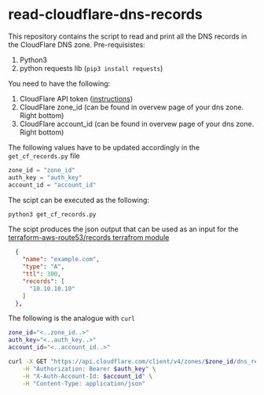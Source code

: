 # read-cloudflare-dns-records
This repository contains the script to read and print all the DNS records in the CloudFlare DNS zone.
Pre-requisistes:
1. Python3
1. python requests lib (`pip3 install requests`)

You need to have the following:
1. CloudFlare API token ([instructions](https://developers.cloudflare.com/fundamentals/api/get-started/create-token/))
1. CloudFlare zone_id (can be found in overvew page of your dns zone. Right bottom)
1. CloudFlare account_id (can be found in overvew page of your dns zone. Right bottom)

The following values have to be updated accordingly in the `get_cf_records.py` file
```python
zone_id = "zone_id"
auth_key = "auth_key"
account_id = "account_id"
```

The scipt can be executed as the following:
```bash
python3 get_cf_records.py
```
The scipt produces the json output that can be used as an input for the [terraform-aws-route53/records terrafrom module](https://github.com/terraform-aws-modules/terraform-aws-route53/tree/master/modules/records)
```json
  {
    "name": "example.com",
    "type": "A",
    "ttl": 300,
    "records": [
      "10.10.10.10"
    ]
  },
```

The following is the analogue with `curl`
```bash
zone_id="<..zone_id..>"
auth_key="<..auth_key..>"
account_id="<..account_id..>"

curl -X GET "https://api.cloudflare.com/client/v4/zones/$zone_id/dns_records" \
    -H "Authorization: Bearer $auth_key" \
    -H "X-Auth-Account-Id: $account_id" \
    -H "Content-Type: application/json"
```